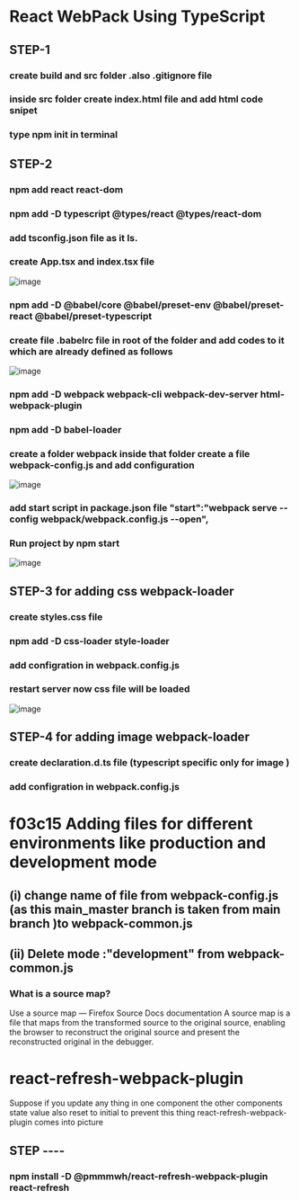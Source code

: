 # React WebPack Using TypeScript
## STEP-1
### create build and src folder .also .gitignore file
### inside src folder create index.html file and add html code snipet
### type npm init in terminal

## STEP-2
### npm add react react-dom
### npm add -D typescript @types/react @types/react-dom
### add tsconfig.json file as it Is.
### create App.tsx and index.tsx file
![image](https://github.com/suraj480/react-typescript-webpack/assets/72219318/6dafb9cd-8c42-4c95-874f-e1ef5e1b4188)
### npm add -D @babel/core @babel/preset-env @babel/preset-react @babel/preset-typescript
### create file .babelrc file in root of the folder and add codes to it which are already defined as follows
![image](https://github.com/suraj480/react-typescript-webpack/assets/72219318/bf942f59-8a9f-4ac8-9e07-871341b6a9c3)

### npm add -D webpack webpack-cli webpack-dev-server html-webpack-plugin
### npm add -D babel-loader

### create a folder webpack inside that folder create a file webpack-config.js and add configuration

![image](https://github.com/suraj480/react-typescript-webpack/assets/72219318/ae443df8-8224-41a3-8bd3-3adf3188afed)


### add start script in package.json file "start":"webpack serve --config webpack/webpack.config.js --open",

### Run project by npm start
![image](https://github.com/suraj480/react-typescript-webpack/assets/72219318/490319dd-354a-4c41-9b98-f0f8daef3744)

## STEP-3 for adding css webpack-loader

### create styles.css file 
### npm add -D css-loader style-loader
### add configration in webpack.config.js 
### restart server now css file will be loaded
![image](https://github.com/suraj480/react-typescript-webpack/assets/72219318/56b60ea9-0069-4d99-9082-b58631072044)

## STEP-4 for adding image webpack-loader
### create declaration.d.ts file (typescript specific only for image )
###  add configration in webpack.config.js 


# f03c15 Adding files for different environments like production and development mode
## (i) change name of file from webpack-config.js (as this main_master branch is taken from main branch )to webpack-common.js 
## (ii) Delete mode :"development" from webpack-common.js
### What is a source map?
Use a source map — Firefox Source Docs documentation
A source map is a file that maps from the transformed source to the original source, enabling the browser to reconstruct the original source and present the reconstructed original in the debugger.

# react-refresh-webpack-plugin
Suppose if you update any thing in one component the other components state value also reset to initial to prevent this thing react-refresh-webpack-plugin comes into picture

## STEP ----
### npm install -D @pmmmwh/react-refresh-webpack-plugin react-refresh







